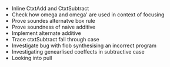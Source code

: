 - Inline CtxtAdd and CtxtSubtract
- Check how omega and omega' are used in context of focusing
- Prove soundes alternatve box rule
- Prove soundness of naive additive
- Implement alternate additive
- Trace ctxtSubtract fall through case 
- Investigate bug with flob synthesising an incorrect program
- Investigating genearlised coeffects in subtractive case
- Looking into pull
